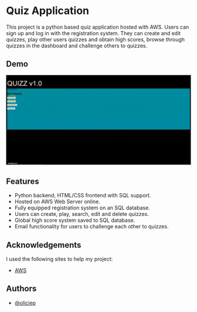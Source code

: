 
# Quiz Application

This project is a python based quiz application hosted with AWS. Users can sign up and log in with the registration system. They can create and edit quizzes, play other users quizzes and obtain high scores, browse through quizzes in the dashboard and challenge others to quizzes.


## Demo

![](https://github.com/oliciep/Quiz_Application/blob/master/demo.gif)


## Features

- Python backend, HTML/CSS frontend with SQL support.
- Hosted on AWS Web Server online.
- Fully equipped registration system on an SQL database.
- Users can create, play, search, edit and delete quizzes.
- Global high score system saved to SQL database.
- Email functionality for users to challenge each other to quizzes.


## Acknowledgements
I used the following sites to help my project:
 - [AWS](https://aws.amazon.com/)


## Authors

- [@oliciep](https://www.github.com/oliciep)

